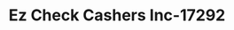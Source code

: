 ---
f_zip-code: 74501
f_state-code: OK
title: Ez Check Cashers Inc-17292
f_phone: 918-423-4116
f_city-only: Mcalester
f_address: 217 E Chickasaw Ave Mcalester
f_location-unique-id: '17292'
slug: ez-check-cashers-inc-17292
updated-on: '2024-05-30T13:46:58.046Z'
created-on: '2024-05-30T13:36:59.803Z'
published-on: '2024-05-30T13:54:32.469Z'
f_city-state: cms/city/mcalester-ok.md
f_company: cms/company/ez-check-cashers-inc.md
f_state: cms/state/oklahoma.md
layout: '[payday-loan].html'
tags: payday-loan
---